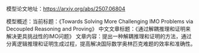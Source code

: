 模型论文地址：https://arxiv.org/abs/2507.06804

模型概述：当前标题：《Towards Solving More Challenging IMO Problems via Decoupled Reasoning and Proving》
中文文章标题：《通过解耦推理和证明来解决更具挑战性的IMO问题》
文章内容：提出一种解耦推理和证明的方法，通过分离逻辑推理和证明生成过程，提高解决国际数学奥林匹克难题的效率和准确性。
